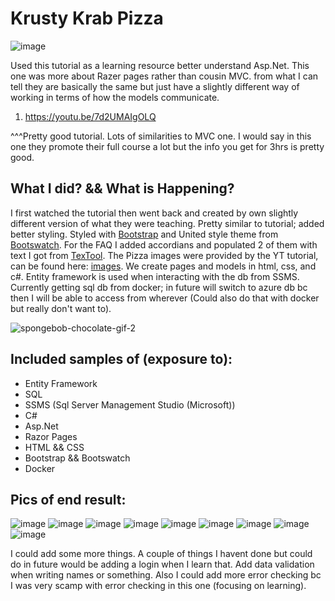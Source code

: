 # Krusty Krab Pizza

![image](https://user-images.githubusercontent.com/70828342/193473625-e3e2dba4-074a-4d9f-b55e-5b87d1a30783.png)

Used this tutorial as a learning resource better understand Asp.Net. This one was more about Razer pages rather than cousin MVC. from what I can tell they are basically the same but just have a slightly different way of working in terms of how the models communicate. 

1. https://youtu.be/7d2UMAIgOLQ

^^^Pretty good tutorial. 
Lots of similarities to MVC one. I would say in this one they promote their full course a lot but the info you get for 3hrs is pretty good.

## What I did? && What is Happening?
I first watched the tutorial then went back and created by own slightly different version of what they were teaching. Pretty similar to tutorial; added better styling. Styled with [Bootstrap](https://getbootstrap.com/) and United style theme from [Bootswatch](https://bootswatch.com/united/). For the FAQ I added accordians and populated 2 of them with text I got from [TexTool](https://textool.io/unique-silly-article-generator). The Pizza images were provided by the YT tutorial, can be found here: [images](https://drive.google.com/file/d/1ytclG0X8SP_nL8NC7oXprtWdbUCIe2u3/view?usp=sharing). We create pages and models in html, css, and c#. Entity framework is used when interacting with the db from SSMS. Currently getting sql db from docker; in future will switch to azure db bc then I will be able to access from wherever (Could also do that with docker but really don't want to).

![spongebob-chocolate-gif-2](https://user-images.githubusercontent.com/70828342/193473960-42fa9b6f-7f1c-43a9-b3b5-7fdea6872ec4.gif)

## Included samples of (exposure to):
* Entity Framework
* SQL
* SSMS (Sql Server Management Studio (Microsoft))
* C#
* Asp.Net
* Razor Pages
* HTML && CSS
* Bootstrap && Bootswatch
* Docker

## Pics of end result:
![image](https://user-images.githubusercontent.com/70828342/193474313-c51d40a2-2440-444a-b7ce-852582de331c.png)
![image](https://user-images.githubusercontent.com/70828342/193474321-6f4b4dfe-0a80-4173-bcf9-6e8230cdd9d4.png)
![image](https://user-images.githubusercontent.com/70828342/193474339-a9dad9bb-c1c3-4ace-9341-5c6c33f19d80.png)
![image](https://user-images.githubusercontent.com/70828342/193474356-3ad92c07-a694-4494-a519-32c8922fe0e7.png)
![image](https://user-images.githubusercontent.com/70828342/193474382-1ac7e90e-a94b-422c-965f-f74ade45e8b0.png)
![image](https://user-images.githubusercontent.com/70828342/193474402-f9dfe1d2-f60c-4728-bfb4-9c08d5f0ea37.png)
![image](https://user-images.githubusercontent.com/70828342/193474413-a19a5385-5d70-4519-98c7-9ee783da40c6.png)
![image](https://user-images.githubusercontent.com/70828342/193474519-2d880376-cbd0-47e5-9b15-754b180695df.png)
![image](https://user-images.githubusercontent.com/70828342/193474419-3e260287-79a5-4b19-a58c-31fb6a930cd2.png)

I could add some more things. A couple of things I havent done but could do in future would be adding a login when I learn that. Add data validation when writing names or something. Also I could add more error checking bc I was very scamp with error checking in this one (focusing on learning).
